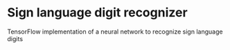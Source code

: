 # Sign language digit recognizer
TensorFlow implementation of a neural network to recognize sign language digits
